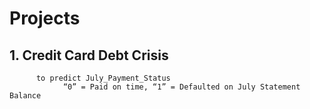 # Projects
## 1. Credit Card Debt Crisis 
```
      to predict July_Payment_Status  
            “0” = Paid on time, “1” = Defaulted on July Statement Balance
```
      
